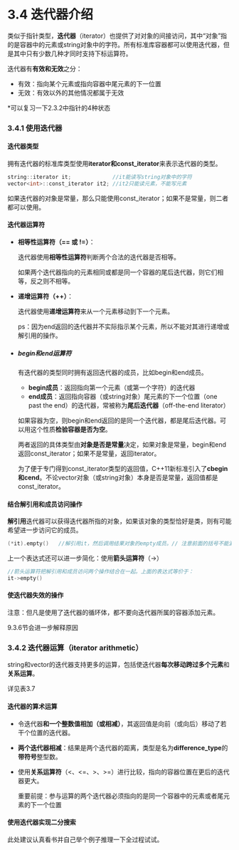 # 3.4 迭代器介绍

类似于指针类型，**迭代器**（iterator）也提供了对对象的间接访问，其中“对象”指的是容器中的元素或string对象中的字符。所有标准库容器都可以使用迭代器，但是其中只有少数几种才同时支持下标运算符。

迭代器有**有效和无效**之分：

- 有效：指向某个元素或指向容器中尾元素的下一位置
- 无效：有效以外的其他情况都属于无效

*可以复习一下2.3.2中指针的4种状态



### 3.4.1 使用迭代器

#### 迭代器类型

拥有迭代器的标准库类型使用**iterator和const_iterator**来表示迭代器的类型。

```cpp
string::iterator it;			 //it能读写string对象中的字符
vector<int>::const_iterator it2; //it2只能读元素，不能写元素
```

如果迭代器的对象是常量，那么只能使用const_iterator；如果不是常量，则二者都可以使用。



#### 迭代器运算符

- **相等性运算符（== 或 !=）**：

  迭代器使用**相等性运算符**判断两个合法的迭代器是否相等。

  如果两个迭代器指向的元素相同或都是同一个容器的尾后迭代器，则它们相等，反之则不相等。

- **递增运算符（++）**：

  迭代器使用**递增运算符**来从一个元素移动到下一个元素。

  ps：因为end返回的迭代器并不实际指示某个元素，所以不能对其进行递增或解引用的操作。

- ##### begin和end运算符

  有迭代器的类型同时拥有返回迭代器的成员，比如begin和end成员。

  - **begin成员**：返回指向第一个元素（或第一个字符）的迭代器
  - **end成员**：返回指向容器（或string对象）尾元素的下一个位置（one past the end）的迭代器，常被称为**尾后迭代器**（off-the-end literator）

  如果容器为空，则begin和end返回的是同一个迭代器，都是尾后迭代器。可以用这个性质**检验容器是否为空**。

  两者返回的具体类型由**对象是否是常量**决定，如果对象是常量，begin和end返回const_iterator；如果不是常量，返回iterator。

  为了便于专门得到const_iterator类型的返回值，C++11新标准引入了**cbegin和cend**。不论vector对象（或string对象）本身是否是常量，返回值都是const_iterator。



#### 结合解引用和成员访问操作

**解引用**迭代器可以获得迭代器所指的对象，如果该对象的类型恰好是类，则有可能希望进一步访问它的成员。

```cpp
(*it).empty()	//解引用it，然后调用结果对象的empty成员。// 注意前面的括号不能漏
```

上一个表达式还可以进一步简化：使用**箭头运算符**（->）

```cpp
//箭头运算符把解引用和成员访问两个操作结合在一起。上面的表达式等价于：
it->empty()
```



#### 使迭代器失效的操作

注意：但凡是使用了迭代器的循环体，都不要向迭代器所属的容器添加元素。

9.3.6节会进一步解释原因





### 3.4.2 迭代器运算（iterator arithmetic）

string和vector的迭代器支持更多的运算，包括使迭代器**每次移动跨过多个元素**和**关系运算**。

详见表3.7



#### 迭代器的算术运算

- 令迭代器**和一个整数值相加（或相减）**，其返回值是向前（或向后）移动了若干个位置的迭代器。
- **两个迭代器相减**：结果是两个迭代器的距离，类型是名为**difference_type**的**带符号**整型数。

- 使用**关系运算符**（<、<=、>、>=）进行比较，指向的容器位置在更后的迭代器更大。

  重要前提：参与运算的两个迭代器必须指向的是同一个容器中的元素或者尾元素的下一个位置



#### 使用迭代器实现二分搜索

此处建议认真看书并自己举个例子推理一下全过程试试。